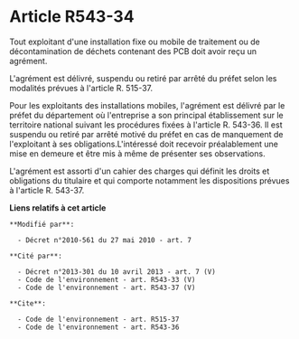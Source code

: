 # Article R543-34

Tout exploitant d'une installation fixe ou mobile de traitement ou de décontamination de déchets contenant des PCB doit avoir
reçu un agrément.

L'agrément est délivré, suspendu ou retiré par arrêté du préfet selon les modalités prévues à l'article R. 515-37. 

Pour les exploitants des installations mobiles, l'agrément est délivré par le préfet du département où l'entreprise a son
principal établissement sur le territoire national suivant les procédures fixées à l'article R. 543-36. Il est suspendu ou
retiré par arrêté motivé du préfet en cas de manquement de l'exploitant à ses obligations.L'intéressé doit recevoir
préalablement une mise en demeure et être mis à même de présenter ses observations.

L'agrément est assorti d'un cahier des charges qui définit les droits et obligations du titulaire et qui comporte notamment
les dispositions prévues à l'article R. 543-37.

**Liens relatifs à cet article**

	**Modifié par**:

	  - Décret n°2010-561 du 27 mai 2010 - art. 7

	**Cité par**:

	  - Décret n°2013-301 du 10 avril 2013 - art. 7 (V)
	  - Code de l'environnement - art. R543-33 (V)
	  - Code de l'environnement - art. R543-37 (V)

	**Cite**:

	  - Code de l'environnement - art. R515-37
	  - Code de l'environnement - art. R543-36
